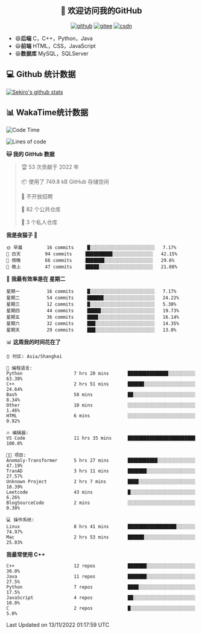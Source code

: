 <h2 align="center">👋 欢迎访问我的GitHub</h2>
<p align="center">
  <a href="https://666wxy666.github.io/"><img src="https://img.shields.io/badge/GitHub-24292e" alt="github"></a>
  <a href="https://gitee.com/wxy_666"><img src="https://img.shields.io/badge/Gitee-fe7300" alt="gitee"></a>
  <a href="https://blog.csdn.net/WXY_666"><img src="https://img.shields.io/badge/CSDN-cf000e" alt="csdn"></a>
</p>

- 😄**后端** C，C++，Python，Java
- 😃**前端** HTML，CSS，JavaScript
- 😆**数据库** MySQL，SQLServer

## 💻 Github 统计数据
[![Sekiro's github stats](https://github-readme-stats.vercel.app/api?username=666WXY666)](https://666wxy666.github.io/)

## 📊 WakaTime统计数据

<!--START_SECTION:waka-->
![Code Time](http://img.shields.io/badge/Code%20Time-1%2C412%20hrs%2033%20mins-blue)

![Lines of code](https://img.shields.io/badge/%E4%BB%8E%E3%80%8CHello%20World%E3%80%8D%E8%B5%B7%E6%88%91%E5%B7%B2%E7%BB%8F%E5%86%99%E4%BA%86--346%20Thousand%20%E8%A1%8C%E4%BB%A3%E7%A0%81-blue)

**🐱 我的 GitHub 数据** 

> 🏆 53 次贡献于 2022 年
 > 
> 📦  使用了 749.8 kB GitHub 存储空间 
 > 
> 🚫 不开放招聘
 > 
> 📜 82 个公共仓库 
 > 
> 🔑 3 个私人仓库  
 > 
**我是夜猫子 🦉** 

```text
🌞 早晨         16 commits     █░░░░░░░░░░░░░░░░░░░░░░░░   7.17% 
🌆 白天         94 commits     ██████████░░░░░░░░░░░░░░░   42.15% 
🌃 傍晚         66 commits     ███████░░░░░░░░░░░░░░░░░░   29.6% 
🌙 晚上         47 commits     █████░░░░░░░░░░░░░░░░░░░░   21.08%

```
📅 **我最有效率是在 星期二** 

```text
星期一          16 commits     █░░░░░░░░░░░░░░░░░░░░░░░░   7.17% 
星期二          54 commits     ██████░░░░░░░░░░░░░░░░░░░   24.22% 
星期三          12 commits     █░░░░░░░░░░░░░░░░░░░░░░░░   5.38% 
星期四          44 commits     █████░░░░░░░░░░░░░░░░░░░░   19.73% 
星期五          36 commits     ████░░░░░░░░░░░░░░░░░░░░░   16.14% 
星期六          32 commits     ███░░░░░░░░░░░░░░░░░░░░░░   14.35% 
星期天          29 commits     ███░░░░░░░░░░░░░░░░░░░░░░   13.0%

```


📊 **这周我的时间花在了** 

```text
⌚︎ 时区: Asia/Shanghai

💬 编程语言: 
Python                   7 hrs 20 mins       ███████████████░░░░░░░░░░   63.38% 
C++                      2 hrs 51 mins       ██████░░░░░░░░░░░░░░░░░░░   24.64% 
Bash                     58 mins             ██░░░░░░░░░░░░░░░░░░░░░░░   8.34% 
Other                    10 mins             ░░░░░░░░░░░░░░░░░░░░░░░░░   1.46% 
HTML                     6 mins              ░░░░░░░░░░░░░░░░░░░░░░░░░   0.92%

🔥 编辑器: 
VS Code                  11 hrs 35 mins      █████████████████████████   100.0%

🐱‍💻 项目: 
Anomaly-Transformer      5 hrs 27 mins       ███████████░░░░░░░░░░░░░░   47.19% 
TranAD                   3 hrs 11 mins       ███████░░░░░░░░░░░░░░░░░░   27.57% 
Unknown Project          2 hrs 7 mins        ████░░░░░░░░░░░░░░░░░░░░░   18.39% 
Leetcode                 43 mins             █░░░░░░░░░░░░░░░░░░░░░░░░   6.26% 
BlogSourceCode           2 mins              ░░░░░░░░░░░░░░░░░░░░░░░░░   0.38%

💻 操作系统: 
Linux                    8 hrs 41 mins       ██████████████████░░░░░░░   74.97% 
Mac                      2 hrs 53 mins       ██████░░░░░░░░░░░░░░░░░░░   25.03%

```

**我最常使用 C++** 

```text
C++                      12 repos            ███████░░░░░░░░░░░░░░░░░░   30.0% 
Java                     11 repos            ███████░░░░░░░░░░░░░░░░░░   27.5% 
Python                   7 repos             ████░░░░░░░░░░░░░░░░░░░░░   17.5% 
JavaScript               4 repos             ██░░░░░░░░░░░░░░░░░░░░░░░   10.0% 
C                        2 repos             █░░░░░░░░░░░░░░░░░░░░░░░░   5.0%

```



 Last Updated on 13/11/2022 01:17:59 UTC
<!--END_SECTION:waka-->

<!--
**666WXY666/666WXY666** is a ✨ _special_ ✨ repository because its `README.md` (this file) appears on your GitHub profile.

Here are some ideas to get you started:

- 🔭 I’m currently working on ...
- 🌱 I’m currently learning ...
- 👯 I’m looking to collaborate on ...
- 🤔 I’m looking for help with ...
- 💬 Ask me about ...
- 📫 How to reach me: ...
- 😄 Pronouns: ...
- ⚡ Fun fact: ...
-->
